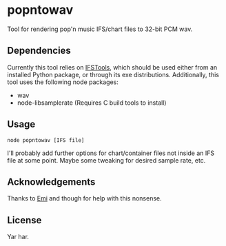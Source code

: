 # popntowav
Tool for rendering pop'n music IFS/chart files to 32-bit PCM wav.

## Dependencies

Currently this tool relies on [IFSTools](https://github.com/mon/ifstools), which should be used either from an installed Python package, or through its exe distributions.
Additionally, this tool uses the following node packages:
  - wav
  - node-libsamplerate (Requires C build tools to install)

## Usage
```node popntowav [IFS file]```

I'll probably add further options for chart/container files not inside an IFS file at some point. Maybe some tweaking for desired sample rate, etc.

## Acknowledgements

Thanks to [Emi](https://github.com/EmiMidnight) and though for help with this nonsense.

## License

Yar har.
